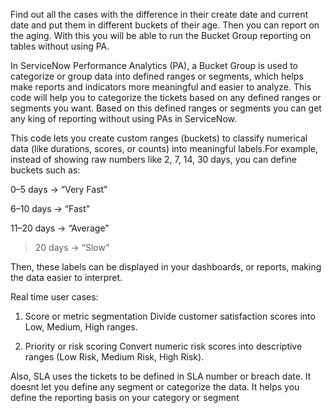 Find out all the cases with the difference in their create date and current date and put them in different buckets of their age. Then you can report on the aging. With this you will be able to run the Bucket Group reporting on tables without using PA.

In ServiceNow Performance Analytics (PA), a Bucket Group is used to categorize or group data into defined ranges or segments, which helps make reports and indicators more meaningful and easier to analyze. This code will help you to categorize the tickets based on any defined ranges or segments you want. Based on this defined ranges or segments you can get any king of reporting without using PAs in ServiceNow.

This code lets you create custom ranges (buckets) to classify numerical data (like durations, scores, or counts) into meaningful labels.For example, instead of showing raw numbers like 2, 7, 14, 30 days, you can define buckets such as:

0–5 days → “Very Fast”

6–10 days → “Fast”

11–20 days → “Average”

>20 days → “Slow”

Then, these labels can be displayed in your dashboards, or reports, making the data easier to interpret.

Real time user cases:

1. Score or metric segmentation
Divide customer satisfaction scores into Low, Medium, High ranges.

2. Priority or risk scoring
Convert numeric risk scores into descriptive ranges (Low Risk, Medium Risk, High Risk).

Also, SLA uses the tickets to be defined in SLA number or breach date. It doesnt let you define any segment or categorize the data. It helps you define the reporting basis on your category or segment
